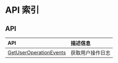 # API 索引

## API

| API | 描述信息 |
|:---|:---|
|[GetUserOperationEvents](api/ulog-api/get_user_operation_events)|获取用户操作日志|
